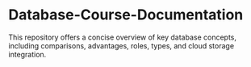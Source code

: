 # Database-Course-Documentation
This repository offers a concise overview of key database concepts, including comparisons, advantages, roles, types, and cloud storage integration.

